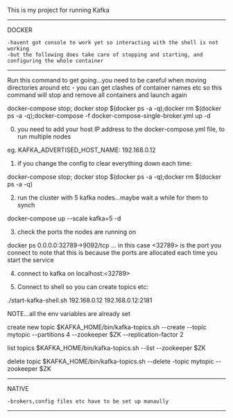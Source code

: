 This is my project for running Kafka

____________________________________________________

DOCKER

    -havent got console to work yet so interacting with the shell is not working
    -but the following does take care of stopping and starting, and configuring the whole container
______________________________________________________

Run this command to get going...you need to be careful when moving directories
around etc - you can get clashes of container names etc so this command will
stop and remove all containers and launch again

docker-compose stop; docker stop $(docker ps -a -q);docker rm $(docker ps -a -q);docker-compose -f docker-compose-single-broker.yml up -d

0. you need to add your host IP address to the docker-compose.yml file, to run multiple nodes

eg.
  KAFKA_ADVERTISED_HOST_NAME: 192.168.0.12

1. if you change the config to clear everything down each time:

docker-compose stop; docker stop $(docker ps -a -q);docker rm $(docker ps -a -q)

2. run the cluster with 5 kafka nodes...maybe wait a while for them to synch

docker-compose up --scale kafka=5 -d

3. check the ports the nodes are running on

docker ps
    0.0.0.0:32789->9092/tcp  ... in this case <32789> is the port you connect to
    note that this is because the ports are allocated each time you start the service

4. connect to kafka on localhost:<32789>


5. Connect to shell so you can create topics etc:
        <hostip> <zk ip:zk port>

./start-kafka-shell.sh 192.168.0.12 192.168.0.12:2181

NOTE...all the env variables are already set

create new topic
$KAFKA_HOME/bin/kafka-topics.sh --create --topic mytopic --partitions 4 --zookeeper $ZK --replication-factor 2

list topics
$KAFKA_HOME/bin/kafka-topics.sh --list --zookeeper $ZK

delete topic
$KAFKA_HOME/bin/kafka-topics.sh --delete -topic mytopic --zookeeper $ZK
____________________________________________________

NATIVE

    -brokers,config files etc have to be set up manaully
______________________________________________________
